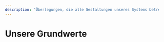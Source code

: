 ```yaml
---
description: 'Überlegungen, die alle Gestaltungen unseres Systems betreffen.'
---
```


# Unsere Grundwerte

